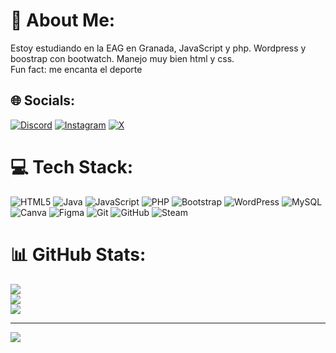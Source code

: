 # 💫 About Me:
Estoy estudiando en la EAG en Granada, JavaScript y php. Wordpress y boostrap con bootwatch. Manejo muy bien html y css. <br>Fun fact: me encanta el deporte


## 🌐 Socials:
[![Discord](https://img.shields.io/badge/Discord-%237289DA.svg?logo=discord&logoColor=white)](https://discord.gg/eltitojuande#0) [![Instagram](https://img.shields.io/badge/Instagram-%23E4405F.svg?logo=Instagram&logoColor=white)](https://instagram.com/Juande00) [![X](https://img.shields.io/badge/X-black.svg?logo=X&logoColor=white)](https://x.com/ElTitoJuande) 

# 💻 Tech Stack:
![HTML5](https://img.shields.io/badge/html5-%23E34F26.svg?style=plastic&logo=html5&logoColor=white) ![Java](https://img.shields.io/badge/java-%23ED8B00.svg?style=plastic&logo=openjdk&logoColor=white) ![JavaScript](https://img.shields.io/badge/javascript-%23323330.svg?style=plastic&logo=javascript&logoColor=%23F7DF1E) ![PHP](https://img.shields.io/badge/php-%23777BB4.svg?style=plastic&logo=php&logoColor=white) ![Bootstrap](https://img.shields.io/badge/bootstrap-%238511FA.svg?style=plastic&logo=bootstrap&logoColor=white) ![WordPress](https://img.shields.io/badge/WordPress-%23117AC9.svg?style=plastic&logo=WordPress&logoColor=white) ![MySQL](https://img.shields.io/badge/mysql-4479A1.svg?style=plastic&logo=mysql&logoColor=white) ![Canva](https://img.shields.io/badge/Canva-%2300C4CC.svg?style=plastic&logo=Canva&logoColor=white) ![Figma](https://img.shields.io/badge/figma-%23F24E1E.svg?style=plastic&logo=figma&logoColor=white) ![Git](https://img.shields.io/badge/git-%23F05033.svg?style=plastic&logo=git&logoColor=white) ![GitHub](https://img.shields.io/badge/github-%23121011.svg?style=plastic&logo=github&logoColor=white) ![Steam](https://img.shields.io/badge/steam-%23000000.svg?style=plastic&logo=steam&logoColor=white)
# 📊 GitHub Stats:
![](https://github-readme-stats.vercel.app/api?username=ElTitoJuande&theme=github_dark&hide_border=true&include_all_commits=false&count_private=false)<br/>
![](https://github-readme-streak-stats.herokuapp.com/?user=ElTitoJuande&theme=github_dark&hide_border=true)<br/>
![](https://github-readme-stats.vercel.app/api/top-langs/?username=ElTitoJuande&theme=github_dark&hide_border=true&include_all_commits=false&count_private=false&layout=compact)

---
[![](https://visitcount.itsvg.in/api?id=ElTitoJuande&icon=10&color=13)](https://visitcount.itsvg.in)

<!-- Proudly created with GPRM ( https://gprm.itsvg.in ) -->
